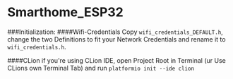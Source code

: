 # Smarthome_ESP32

###Initialization:
####Wifi-Credentials
Copy `wifi_credentials_DEFAULT.h`, change the two Definitions to fit your Network Credentials and rename it to `wifi_credentials.h`.

####CLion
if you're using CLion IDE, open Project Root in Terminal (ur Use CLions own Terminal Tab) and run `platformio init --ide clion `
